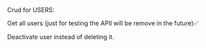 Crud for USERS:

Get all users (just for testing the APIl will be remove in the future)✅

Deactivate user instead of deleting it.
